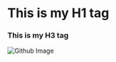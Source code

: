 # This is my H1 tag
### This is my H3 tag

![Github Image](https://images.ctfassets.net/lzny33ho1g45/72LQARTljGZuRJITF6GGUW/9ad00ff8224c907f9d339b1d8d95e22c/github-app-tips.jpg)
